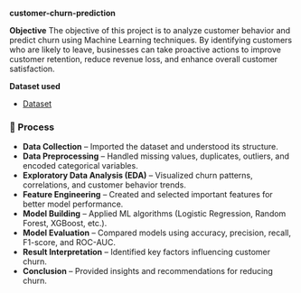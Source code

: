 **customer-churn-prediction**

**Objective**
The objective of this project is to analyze customer behavior and predict churn using Machine Learning techniques. 
By identifying customers who are likely to leave, businesses can take proactive actions to improve customer retention, 
reduce revenue loss, and enhance overall customer satisfaction.

**Dataset used**
- <a href="https://github.com/VimalKumar-03/customer-churn-prediction/blob/main/Customer-churn-dataset.csv">Dataset</a>

### 🔄 Process
- **Data Collection** – Imported the dataset and understood its structure.  
- **Data Preprocessing** – Handled missing values, duplicates, outliers, and encoded categorical variables.  
- **Exploratory Data Analysis (EDA)** – Visualized churn patterns, correlations, and customer behavior trends.  
- **Feature Engineering** – Created and selected important features for better model performance.  
- **Model Building** – Applied ML algorithms (Logistic Regression, Random Forest, XGBoost, etc.).  
- **Model Evaluation** – Compared models using accuracy, precision, recall, F1-score, and ROC-AUC.  
- **Result Interpretation** – Identified key factors influencing customer churn.  
- **Conclusion** – Provided insights and recommendations for reducing churn.  





